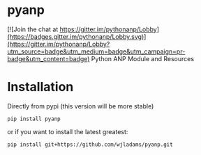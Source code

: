 # pyanp

[![Join the chat at https://gitter.im/pythonanp/Lobby](https://badges.gitter.im/pythonanp/Lobby.svg)](https://gitter.im/pythonanp/Lobby?utm_source=badge&utm_medium=badge&utm_campaign=pr-badge&utm_content=badge)
Python ANP Module and Resources

# Installation
Directly from pypi (this version will be more stable)
```
pip install pyanp
```
or if you want to install the latest greatest:
```
pip install git+https://github.com/wjladams/pyanp.git
```
